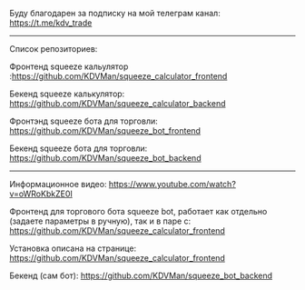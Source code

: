 Буду благодарен за подписку на мой телеграм канал: https://t.me/kdv_trade

----

Список репозиториев:

Фронтенд squeeze кальулятор :https://github.com/KDVMan/squeeze_calculator_frontend

Бекенд squeeze калькулятор: https://github.com/KDVMan/squeeze_calculator_backend

Фронтэнд squeeze бота для торговли: https://github.com/KDVMan/squeeze_bot_frontend

Бекенд squeeze бота для торговли: https://github.com/KDVMan/squeeze_bot_backend

----

Информационное видео: https://www.youtube.com/watch?v=oWRoKbkZE0I

Фронтенд для торгового бота squeeze bot, работает как отдельно (задаете параметры в ручную), так и в паре с: https://github.com/KDVMan/squeeze_calculator_frontend

Установка описана на странице: https://github.com/KDVMan/squeeze_calculator_frontend

Бекенд (сам бот): https://github.com/KDVMan/squeeze_bot_backend
